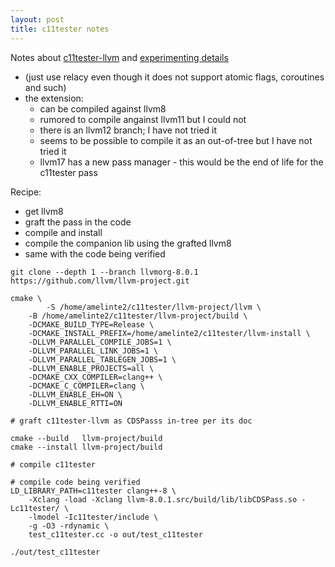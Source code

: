 ```yaml
---
layout: post
title: c11tester notes
---
```


Notes about [c11tester-llvm](https://github.com/bdemsky/c11tester-llvm) and [experimenting details](https://brilliantsugar.github.io/posts/how-i-learned-to-stop-worrying-and-love-juggling-c++-atomics/)

- (just use relacy even though it does not support atomic flags, coroutines and such)
- the extension:
  - can be compiled against llvm8
  - rumored to compile angainst llvm11 but I could not
  - there is an llvm12 branch; I have not tried it
  - seems to be possible to compile it as an out-of-tree but I have not tried it
  - llvm17 has a new pass manager - this would be the end of life for the c11tester pass

Recipe:
- get llvm8
- graft the pass in the code
- compile and install
- compile the companion lib using the grafted llvm8
- same with the code being verified

```
git clone --depth 1 --branch llvmorg-8.0.1 https://github.com/llvm/llvm-project.git

cmake \
        -S /home/amelinte2/c11tester/llvm-project/llvm \
	-B /home/amelinte2/c11tester/llvm-project/build \
	-DCMAKE_BUILD_TYPE=Release \
	-DCMAKE_INSTALL_PREFIX=/home/amelinte2/c11tester/llvm-install \
	-DLLVM_PARALLEL_COMPILE_JOBS=1 \
	-DLLVM_PARALLEL_LINK_JOBS=1 \
	-DLLVM_PARALLEL_TABLEGEN_JOBS=1 \
	-DLLVM_ENABLE_PROJECTS=all \
	-DCMAKE_CXX_COMPILER=clang++ \
	-DCMAKE_C_COMPILER=clang \
	-DLLVM_ENABLE_EH=ON \
	-DLLVM_ENABLE_RTTI=ON

# graft c11tester-llvm as CDSPasss in-tree per its doc

cmake --build   llvm-project/build
cmake --install llvm-project/build

# compile c11tester

# compile code being verified
LD_LIBRARY_PATH=c11tester clang++-8 \
    -Xclang -load -Xclang llvm-8.0.1.src/build/lib/libCDSPass.so -Lc11tester/ \
    -lmodel -Ic11tester/include \
    -g -O3 -rdynamic \
    test_c11tester.cc -o out/test_c11tester

./out/test_c11tester

```

